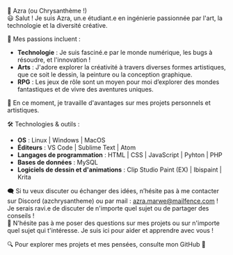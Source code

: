 👋 Azra (ou Chrysanthème !)  
😃 Salut ! Je suis Azra, un.e étudiant.e en ingénierie passionnée par l'art, la technologie et la diversité créative.  

👀 Mes passions incluent :  
- **Technologie** : Je suis fasciné.e par le monde numérique, les bugs à résoudre, et l'innovation !  
- **Arts** : J'adore explorer la créativité à travers diverses formes artistiques, que ce soit le dessin, la peinture ou la conception graphique.  
- **RPG** : Les jeux de rôle sont un moyen pour moi d’explorer des mondes fantastiques et de vivre des aventures uniques.  

📗 En ce moment, je travaille d'avantages sur mes projets personnels et artistiques.  

🛠 Technologies & outils :  
- **OS** : Linux | Windows  | MacOS
- **Éditeurs** : VS Code | Sublime Text | Atom  
- **Langages de programmation** : HTML | CSS | JavaScript | Pyhton | PHP 
- **Bases de données** : MySQL
- **Logiciels de dessin et d'animations** : Clip Studio Paint (EX) | Ibispaint | Krita

🗨️ Si tu veux discuter ou échanger des idées, n’hésite pas à me contacter sur Discord (azchrysantheme) ou par mail : azra.marwe@mailfence.com ! Je serais ravi.e de discuter de n'importe quel sujet ou de partager des conseils !  
🎈 N'hésite pas à me poser des questions sur mes projets ou sur n'importe quel sujet qui t'intéresse. Je suis ici pour aider et apprendre avec vous !  

🔍 Pour explorer mes projets et mes pensées, consulte mon GitHub 🌟
